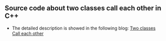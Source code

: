 ## Source code about two classes call each other in C++

- The detailed description is showed in the following blog:
  [Two classes Call each other](https://sophistt.github.io/program/2019/05/22/cplusplus-two-classes-call-each-other.html)

